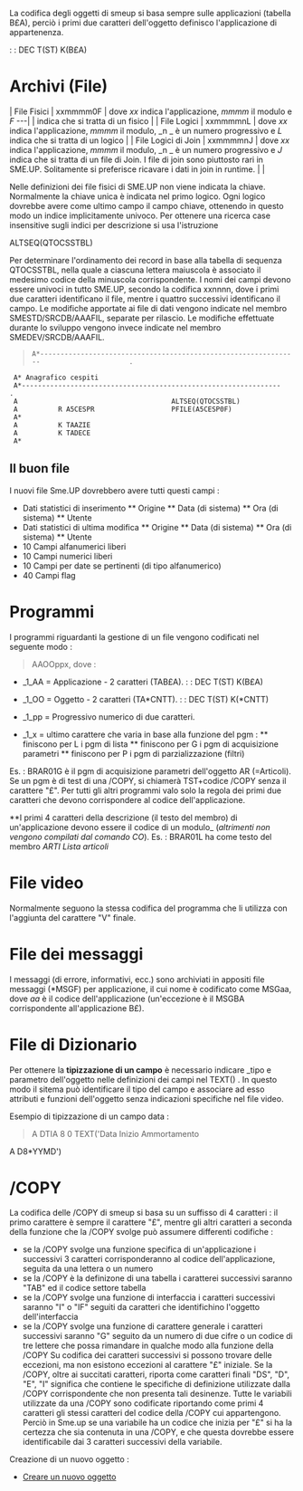 La codifica degli oggetti di smeup si basa sempre sulle applicazioni (tabella B£A), perciò i primi due caratteri dell'oggetto definisco l'applicazione di appartenenza.

 :  : DEC T(ST) K(B£A)

# Archivi (File)

| File Fisici | xxmmmm0F | dove _xx_ indica l'applicazione, _mmmm_ il modulo e _F_ ---|
| indica che si tratta di un fisico |
| File Logici | xxmmmmnL | dove _xx_ indica l'applicazione, _mmmm_ il modulo, _n _ è un numero progressivo e _L_ indica che si tratta di un logico |
| File Logici di Join | xxmmmmnJ | dove _xx_ indica l'applicazione, _mmmm_ il modulo, _n _ è un numero progressivo e _J_ indica che si tratta di un file di Join. I file di join sono piuttosto rari in SME.UP. Solitamente si preferisce ricavare i dati in join in runtime. |
| 


Nelle definizioni dei file fisici di SME.UP non viene indicata la chiave. Normalmente la chiave unica è indicata nel primo logico. Ogni logico dovrebbe avere come ultimo campo il campo chiave, ottenendo in questo modo un indice implicitamente univoco.
Per ottenere una ricerca case insensitive sugli indici per descrizione si usa l'istruzione

ALTSEQ(QTOCSSTBL)

Per determinare l'ordinamento dei record in base alla tabella di sequenza QTOCSSTBL, nella quale a ciascuna lettera maiuscola è associato il medesimo codice della minuscola corrispondente.
I nomi dei campi devono essere univoci in tutto SME.UP, secondo la codifica xxnnnn, dove i primi due caratteri identificano il file, mentre i quattro successivi identificano il campo.
Le modifiche apportate ai file di dati vengono indicate nel membro SMESTD/SRCDB/AAAFIL, separate per rilascio.
Le modifiche effettuate durante lo sviluppo vengono invece indicate nel membro SMEDEV/SRCDB/AAAFIL.

>     A*----------------------------------------------------------------                      .
     A* Anagrafico cespiti
     A*----------------------------------------------------------------                      .
     A                                      ALTSEQ(QTOCSSTBL)
     A          R A5CESPR                   PFILE(A5CESP0F)
     A*
     A          K TAAZIE
     A          K TADECE
     A*


## Il buon file
I nuovi file Sme.UP dovrebbero avere tutti questi campi : 
* Dati statistici di inserimento
** Origine
** Data (di sistema)
** Ora (di sistema)
** Utente
* Dati statistici di ultima modifica
** Origine
** Data (di sistema)
** Ora (di sistema)
** Utente
* 10 Campi alfanumerici liberi
* 10 Campi numerici liberi
* 10 Campi per date se pertinenti (di tipo alfanumerico)
* 40 Campi flag

# Programmi
I programmi riguardanti la gestione di un file vengono codificati nel seguente modo : 
>AAOOppx, dove : 
 * _1_AA = Applicazione - 2 caratteri (TAB£A).
 :  : DEC T(ST) K(B£A)

 * _1_OO = Oggetto - 2 caratteri (TA*CNTT).
 :  : DEC T(ST) K(*CNTT)

 * _1_pp = Progressivo numerico di due caratteri.

 * _1_x = ultimo carattere che varia in base alla funzione del pgm : 
 ** finiscono per L i pgm di lista
 ** finiscono per G i pgm di acquisizione parametri
 ** finiscono per P i pgm di parzializzazione (filtri)

Es. :  BRAR01G è il pgm di acquisizione parametri dell'oggetto AR (=Articoli).
Se un pgm è di test di una /COPY, si chiamerà TST+codice /COPY senza il carattere "£".
Per tutti gli altri programmi valo solo la regola dei primi due caratteri che devono corrispondere al codice dell'applicazione.

**I primi 4 caratteri della descrizione (il testo del membro) di un'applicazione devono essere il codice di un modulo_ (_altrimenti non vengono compilati dal comando CO_).
Es. :  BRAR01L ha come testo del membro _ARTI Lista articoli_

# File video
Normalmente seguono la stessa codifica del programma che li utilizza con l'aggiunta del carattere "V" finale.

# File dei messaggi
I messaggi (di errore, informativi, ecc.) sono archiviati in appositi file messaggi (*MSGF) per applicazione, il cui nome è codificato come MSGaa, dove _aa_ è il codice dell'applicazione (un'eccezione è il MSGBA corrispondente all'applicazione B£).

# File di Dizionario
Per ottenere la **tipizzazione di un campo** è necessario indicare _tipo e parametro dell'oggetto nelle definizioni dei campi nel TEXT() .
In questo modo il sitema può identificare il tipo del campo e associare ad esso attributi e funzioni dell'oggetto senza indicazioni specifiche nel file video.

Esempio di tipizzazione di un campo data : 
>  A            DTIA           8  0       TEXT('Data Inizio Ammortamento

 A                                      D8*YYMD')


# /COPY
La codifica delle /COPY di smeup si basa su un suffisso di 4 caratteri :  il primo carattere è sempre il carattere "£", mentre gli altri caratteri a seconda della funzione che la /COPY svolge può assumere differenti codifiche : 
 * se la /COPY svolge una funzione specifica di un'applicazione i successivi 3 caratteri corrisponderanno al codice dell'applicazione, seguita da una lettera o un numero
 * se la /COPY è la definizone di una tabella i caratterei successivi saranno "TAB" ed il codice settore tabella
 * se la /COPY svolge una funzione di interfaccia i caratteri successivi saranno "I" o "IF" seguiti da caratteri che identifichino l'oggetto dell'interfaccia
 * se la /COPY svolge una funzione di carattere generale i caratteri successivi saranno "G" seguito da un numero di due cifre o un codice di tre lettere che possa rimandare in qualche modo alla funzione della /COPY
Su codifica dei caratteri successivi si possono trovare delle eccezioni, ma non esistono eccezioni al carattere "£" iniziale.
Se la /COPY, oltre ai succitati caratteri, riporta come caratteri finali "DS", "D", "E", "I" significa che contiene le specifiche di definizione utilizzate dalla /COPY corrispondente che non presenta tali desinenze.
Tutte le variabili utilizzate da una /COPY sono codificate riportando come primi 4 caratteri gli stessi caratteri del codice della /COPY cui appartengono. Perciò in Sme.up se una variabile ha un codice che inizia per "£" si ha la certezza che sia contenuta in una /COPY, e che questa dovrebbe essere identificabile dai 3 caratteri successivi della variabile.

Creazione di un nuovo oggetto : 
- [Creare un nuovo oggetto](Sorgenti/MB/DOC/A£BASE_01I)
